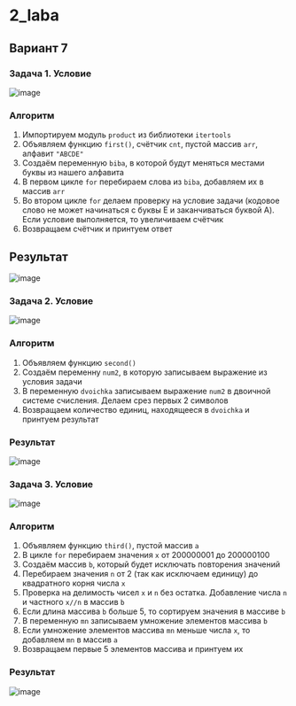 # 2_laba
## Вариант 7
### Задача 1. Условие
![image](https://github.com/gwoso/2_laba/assets/150545779/214fa4a3-d249-480e-9a4a-056d9911376c)
### Алгоритм 
1. Импортируем модуль `product` из библиотеки `itertools`
2. Объявляем функцию `first()`, счётчик `cnt`, пустой массив `arr`, алфавит `"ABCDE"`
3. Создаём переменную `biba`, в которой будут меняться местами буквы из нашего алфавита
4. В первом цикле `for` перебираем слова из `biba`, добавляем их в массив `arr`
5. Во втором цикле `for` делаем проверку на условие задачи (кодовое слово не может начинаться с буквы E и заканчиваться буквой A). Если условие выполняется, то увеличиваем счётчик
6. Возвращаем счётчик и принтуем ответ
## Результат
![image](https://github.com/gwoso/2_laba/assets/150545779/1c169c1c-d6a2-44a1-8876-4e4272a1f577)
### Задача 2. Условие 
![image](https://github.com/gwoso/2_laba/assets/150545779/16c79400-ac5f-4e3a-b99e-99a1a6d2d36f)
### Алгоритм
1. Объявляем функцию `second()`
2. Создаём переменну `num2`, в которую записываем выражение из условия задачи
3. В переменную `dvoichka` записываем выражение `num2` в двоичной системе счисления. Делаем срез первых 2 символов
4. Возвращаем количество единиц, находящееся в `dvoichka` и принтуем результат
### Результат
![image](https://github.com/gwoso/2_laba/assets/150545779/e3c79853-bd61-468e-bb5e-f8dec71375b3)
### Задача 3. Условие 
![image](https://github.com/gwoso/2_laba/assets/150545779/ead1436b-3ce7-4463-ae43-57bf05a5c03b)
### Алгоритм
1. Объявляем функцию `third()`, пустой массив `a`
2. В цикле `for` перебираем значения `x` от 200000001 до 200000100
3. Создаём массив `b`, который будет исключать повторения значений
4. Перебираем значения `n` от 2 (так как исключаем единицу) до квадратного корня числа `x`
5. Проверка на делимость чисел `x` и `n` без остатка. Добавление числа `n` и частного `x//n` в массив `b`
6. Если длина массива `b` больше 5, то сортируем значения в массиве `b`
7. В переменную `mn` записываем умножение элементов массива `b`
8. Если умножение элементов массива `mn` меньше числа `x`, то добавляем `mn` в массив `a`
9. Возвращаем первые 5 элементов массива и принтуем их
### Результат
![image](https://github.com/gwoso/2_laba/assets/150545779/ef72bc9c-0700-4fd8-b832-e526a045d518)

